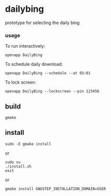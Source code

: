# dailybing

prototype for selecting the daily bing

### usage
To run interactively:
```
openapp DailyBing
```
To schedule daily download:
```
openapp DailyBing --schedule --at 03:01
```
To lock screen:
```
openapp DailyBing --lockscreen --pin 123456
```

## build

```
gmake
```

## install
```
sudo -E gmake install
```

or

```
sudo su
./install.sh
exit
```

or

```
gmake install GNUSTEP_INSTALLATION_DOMAIN=USER
```



